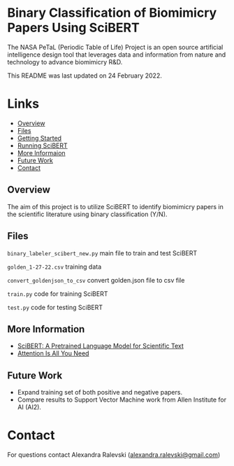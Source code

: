 # Binary Classification of Biomimicry Papers Using SciBERT

The NASA PeTaL (Periodic Table of Life) Project is an open source artificial intelligence design tool that leverages data and information from nature and technology to advance biomimicry R&D.

This README was last updated on 24 February 2022.

# Links
 * [Overview](#overview)
 * [Files](#files)
 * [Getting Started](#getting-started)
 * [Running SciBERT](#running-scibert)
 * [More Informaion](#more-information)
 * [Future Work](#future-work)
 * [Contact](#contact)
  
## Overview
The aim of this project is to utilize SciBERT to identify biomimicry papers in the scientific literature using binary classification (Y/N). 

## Files
```binary_labeler_scibert_new.py``` main file to train and test SciBERT

```golden_1-27-22.csv``` training data

```convert_goldenjson_to_csv``` convert golden.json file to csv file 

```train.py``` code for training SciBERT

```test.py``` code for testing SciBERT

## More Information
 * [SciBERT: A Pretrained Language Model for Scientific Text](https://arxiv.org/abs/1903.10676)
 * [Attention Is All You Need](https://arxiv.org/abs/1706.03762)

## Future Work
 * Expand training set of both positive and negative papers.
 * Compare results to Support Vector Machine work from Allen Institute for AI (AI2).

# Contact
For questions contact Alexandra Ralevski (alexandra.ralevski@gmail.com)


